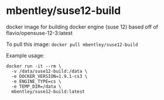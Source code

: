 mbentley/suse12-build
=====================

docker image for building docker engine (suse 12)
based off of flavio/opensuse-12-3:latest

To pull this image:
`docker pull mbentley/suse12-build`

Example usage:

```
docker run -it --rm \
  -v /data/suse12-build:/data \
  -e DOCKER_VERSION=1.9.1-cs3 \
  -e ENGINE_TYPE=cs \
  -e TEMP_DIR=/data \
  mbentley/suse12-build:latest
```
